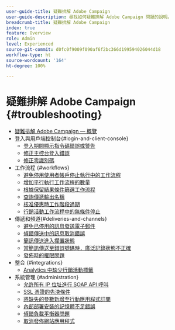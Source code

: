 ```yaml
---
user-guide-title: 疑難排解 Adobe Campaign
user-guide-description: 尋找如何疑難排解 Adobe Campaign 問題的說明。
breadcrumb-title: 疑難排解 Adobe Campaign
index: true
feature: Overview
role: Admin
level: Experienced
source-git-commit: d0fc0f9009f090af6f2bc366d199594026044d18
workflow-type: ht
source-wordcount: '164'
ht-degree: 100%

---
```



# 疑難排解 Adobe Campaign {#troubleshooting}

+ [疑難排解 Adobe Campaign — 概覽](/help/troubleshoot-adobe-campaign/overview.md)
+ 登入與用戶端控制台{#login-and-client-console}
   + [登入期間顯示指令碼錯誤或警告](/help/troubleshoot-adobe-campaign/script-error-during-login-errors.md)
   + [修正主控台登入錯誤](/help/troubleshoot-adobe-campaign/console-login-errors.md)
   + [修正零識別碼](/help/troubleshoot-adobe-campaign/fixing-zero-id.md)
+ 工作流程 {#workflows}
   + [避免停用使用者帳戶停止執行中的工作流程](/help/troubleshoot-adobe-campaign/prevent-disabled-accounts-from-stopping-workflow.md)
   + [增加平行執行工作流程的數量](/help/troubleshoot-adobe-campaign/increase-parallel-workflows.md)
   + [根據保留結果條件篩選工作流程](/help/troubleshoot-adobe-campaign/keep-result-workflow.md)
   + [查詢傳遞輸出名稱](/help/troubleshoot-adobe-campaign/query-delivery-output-names.md)
   + [核准優惠時工作階段過期](/help/troubleshoot-adobe-campaign/session-expired-approving-offer.md)
   + [行銷活動工作流程中的無條件停止](/help/troubleshoot-adobe-campaign/unconditional-stop-workflow.md)
+ 傳遞和頻道{#deliveries-and-channels}
   + [避免已停用的訊息發送電子郵件](/help/troubleshoot-adobe-campaign/disabled-messages-sending-emails.md)
   + [偵錯傳送中的訊息取消錯誤](/help/troubleshoot-adobe-campaign/message-cancelled-error.md)
   + [簡訊傳送進入擱置狀態](/help/troubleshoot-adobe-campaign/resolve-pending-state-sms-delivery.md)
   + [當簡訊傳送至錯誤號碼時，廣泛記錄狀態不正確](/help/troubleshoot-adobe-campaign/sms-broad-log.md)
   + [發佈時的權限問題](/help/troubleshoot-adobe-campaign/publishing-permissions-issues.md)
+ 整合 {#integrations}
   + [Analytics 中缺少行銷活動標籤](/help/troubleshoot-adobe-campaign/missing-campaign-label.md)
+ 系統管理 {#administration}
   + [允許所有 IP 位址進行 SOAP API 呼叫](/help/troubleshoot-adobe-campaign/allow-all-ip-address-to-make-soap-calls.md)
   + [SSL 憑證的先決條件](/help/troubleshoot-adobe-campaign/ssl-pre-requisites.md)
   + [將缺失的參數新增至行動應用程式訂閱](/help/troubleshoot-adobe-campaign/missing-parameters-app-subscription.md)
   + [內部部署安裝的記憶體不足錯誤](/help/troubleshoot-adobe-campaign/troubleshooting-memory-issues.md)
   + [偵錯負載平衡器問題](/help/troubleshoot-adobe-campaign/load-balancer-issues.md)
   + [取消發佈網站應用程式](/help/troubleshoot-adobe-campaign/unpublish-web-application.md)